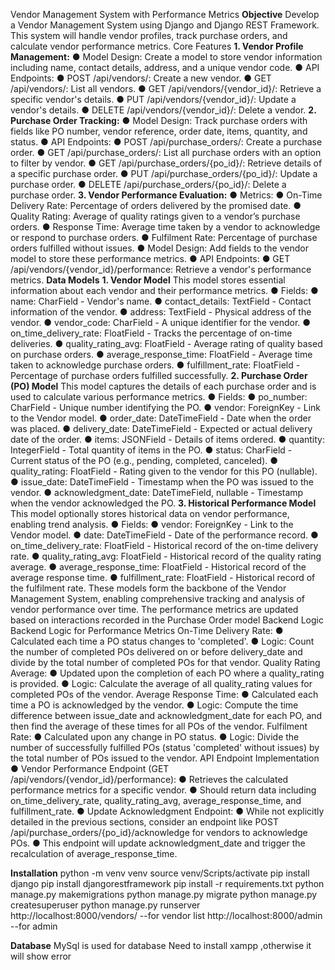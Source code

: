 
Vendor Management System with Performance Metrics
**Objective**
Develop a Vendor Management System using Django and Django REST Framework. This
system will handle vendor profiles, track purchase orders, and calculate vendor performance
metrics.
Core Features
**1. Vendor Profile Management:**
● Model Design: Create a model to store vendor information including name, contact
details, address, and a unique vendor code.
● API Endpoints:
● POST /api/vendors/: Create a new vendor.
● GET /api/vendors/: List all vendors.
● GET /api/vendors/{vendor_id}/: Retrieve a specific vendor's details.
● PUT /api/vendors/{vendor_id}/: Update a vendor's details.
● DELETE /api/vendors/{vendor_id}/: Delete a vendor.
**2. Purchase Order Tracking:**
● Model Design: Track purchase orders with fields like PO number, vendor reference,
order date, items, quantity, and status.
● API Endpoints:
● POST /api/purchase_orders/: Create a purchase order.
● GET /api/purchase_orders/: List all purchase orders with an option to filter by
vendor.
● GET /api/purchase_orders/{po_id}/: Retrieve details of a specific purchase order.
● PUT /api/purchase_orders/{po_id}/: Update a purchase order.
● DELETE /api/purchase_orders/{po_id}/: Delete a purchase order.
**3. Vendor Performance Evaluation:**
● Metrics:
● On-Time Delivery Rate: Percentage of orders delivered by the promised date.
● Quality Rating: Average of quality ratings given to a vendor’s purchase orders.
● Response Time: Average time taken by a vendor to acknowledge or respond to
purchase orders.
● Fulfilment Rate: Percentage of purchase orders fulfilled without issues.
● Model Design: Add fields to the vendor model to store these performance metrics.
● API Endpoints:
● GET /api/vendors/{vendor_id}/performance: Retrieve a vendor's performance
metrics.
**Data Models**
**1. Vendor Model**
This model stores essential information about each vendor and their performance metrics.
● Fields:
● name: CharField - Vendor's name.
● contact_details: TextField - Contact information of the vendor.
● address: TextField - Physical address of the vendor.
● vendor_code: CharField - A unique identifier for the vendor.
● on_time_delivery_rate: FloatField - Tracks the percentage of on-time deliveries.
● quality_rating_avg: FloatField - Average rating of quality based on purchase
orders.
● average_response_time: FloatField - Average time taken to acknowledge
purchase orders.
● fulfillment_rate: FloatField - Percentage of purchase orders fulfilled successfully.
**2. Purchase Order (PO) Model**
This model captures the details of each purchase order and is used to calculate various
performance metrics.
● Fields:
● po_number: CharField - Unique number identifying the PO.
● vendor: ForeignKey - Link to the Vendor model.
● order_date: DateTimeField - Date when the order was placed.
● delivery_date: DateTimeField - Expected or actual delivery date of the order.
● items: JSONField - Details of items ordered.
● quantity: IntegerField - Total quantity of items in the PO.
● status: CharField - Current status of the PO (e.g., pending, completed, canceled).
● quality_rating: FloatField - Rating given to the vendor for this PO (nullable).
● issue_date: DateTimeField - Timestamp when the PO was issued to the vendor.
● acknowledgment_date: DateTimeField, nullable - Timestamp when the vendor
acknowledged the PO.
**3. Historical Performance Model**
This model optionally stores historical data on vendor performance, enabling trend analysis.
● Fields:
● vendor: ForeignKey - Link to the Vendor model.
● date: DateTimeField - Date of the performance record.
● on_time_delivery_rate: FloatField - Historical record of the on-time delivery rate.
● quality_rating_avg: FloatField - Historical record of the quality rating average.
● average_response_time: FloatField - Historical record of the average response
time.
● fulfillment_rate: FloatField - Historical record of the fulfilment rate.
These models form the backbone of the Vendor Management System, enabling
comprehensive tracking and analysis of vendor performance over time. The performance
metrics are updated based on interactions recorded in the Purchase Order model
Backend Logic
Backend Logic for Performance Metrics
 On-Time Delivery Rate:
● Calculated each time a PO status changes to 'completed'.
● Logic: Count the number of completed POs delivered on or before
delivery_date and divide by the total number of completed POs for that vendor.
 Quality Rating Average:
● Updated upon the completion of each PO where a quality_rating is provided.
● Logic: Calculate the average of all quality_rating values for completed POs of
the vendor.
 Average Response Time:
● Calculated each time a PO is acknowledged by the vendor.
● Logic: Compute the time difference between issue_date and
acknowledgment_date for each PO, and then find the average of these times
for all POs of the vendor.
 Fulfilment Rate:
● Calculated upon any change in PO status.
● Logic: Divide the number of successfully fulfilled POs (status 'completed'
without issues) by the total number of POs issued to the vendor.
API Endpoint Implementation
● Vendor Performance Endpoint (GET /api/vendors/{vendor_id}/performance):
● Retrieves the calculated performance metrics for a specific vendor.
● Should return data including on_time_delivery_rate, quality_rating_avg,
average_response_time, and fulfillment_rate.
● Update Acknowledgment Endpoint:
● While not explicitly detailed in the previous sections, consider an endpoint like
POST /api/purchase_orders/{po_id}/acknowledge for vendors to acknowledge
POs.
● This endpoint will update acknowledgment_date and trigger the recalculation
of average_response_time.

**Installation**
python -m venv venv
source venv/Scripts/activate
pip install django
pip install djangorestframework
pip install -r requirements.txt
python manage.py makemigrations 
python manage.py migrate
python manage.py createsuperuser 
python manage.py runserver
http://localhost:8000/vendors/  --for vendor list
http://localhost:8000/admin  --for admin

**Database** MySql is used for database
Need to install xampp ,otherwise it will show error

